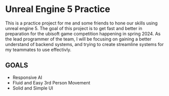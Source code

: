 # Unreal Engine 5 Practice

This is a practice project for me and some friends to hone our skills using unreal engine 5. The goal of this project is to get fast and better in preparation for the ubisoft game competition happening in spring 2024. As the lead programmer of the team, I will be focusing on gaining a better understand of backend systems, and trying to create streamline systems for my teammates to use effectivly. 

GOALS
-----
* Responsive AI
* Fluid and Easy 3rd Person Movement
* Solid and Simple UI
